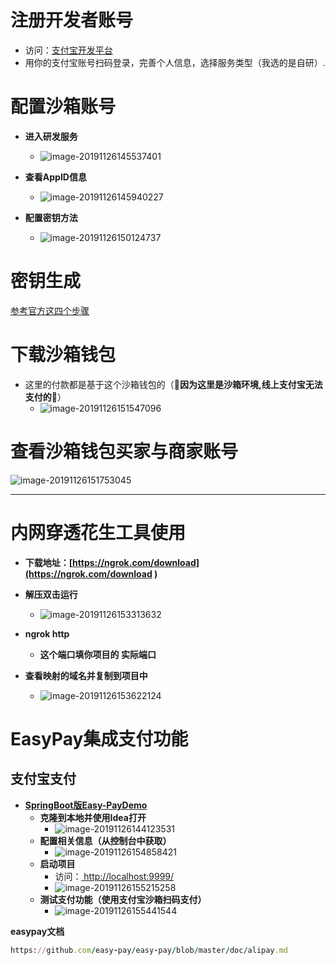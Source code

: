 # 注册开发者账号

- 访问：[支付宝开发平台](https://open.alipay.com/)
-  用你的支付宝账号扫码登录，完善个人信息，选择服务类型（我选的是自研）.

# 配置沙箱账号

- **进入研发服务**
  - ![image-20191126145537401]( https://article-picture-resource-1300779066.cos.ap-chengdu.myqcloud.com/pictrue/pay/image-20191126145537401.png )



- **查看AppID信息**
  - ![image-20191126145940227]( https://article-picture-resource-1300779066.cos.ap-chengdu.myqcloud.com/pictrue/pay/image-20191126145940227.png )

- **配置密钥方法**
  - ![image-20191126150124737]( https://article-picture-resource-1300779066.cos.ap-chengdu.myqcloud.com/pictrue/pay/image-20191126150124737.png )



# 密钥生成

[参考官方这四个步骤]( https://docs.open.alipay.com/291/105971/)

# 下载沙箱钱包

- 这里的付款都是基于这个沙箱钱包的（🔽**因为这里是沙箱环境,线上支付宝无法支付的**🔽）
  - ![image-20191126151547096]( https://article-picture-resource-1300779066.cos.ap-chengdu.myqcloud.com/pictrue/pay/image-20191126151547096.png )

# 查看沙箱钱包买家与商家账号

![image-20191126151753045]( https://article-picture-resource-1300779066.cos.ap-chengdu.myqcloud.com/pictrue/pay/image-20191126151753045.png )

------

# 内网穿透花生工具使用

- **下载地址：[https://ngrok.com/download](https://ngrok.com/download )** 

- **解压双击运行**
  - ![image-20191126153313632]( https://article-picture-resource-1300779066.cos.ap-chengdu.myqcloud.com/pictrue/pay/image-20191126153313632.png )

- **ngrok http <prot>**
  - **这个端口填你项目的 实际端口**

- **查看映射的域名并复制到项目中**
  - ![image-20191126153622124]( https://article-picture-resource-1300779066.cos.ap-chengdu.myqcloud.com/pictrue/pay/image-20191126153622124.png  )



# EasyPay集成支付功能

## 支付宝支付

- **[SpringBoot版Easy-PayDemo](https://github.com/easy-pay/spring-boot-easy-pay-demo)**
  - **克隆到本地并使用Idea打开**
    - ![image-20191126144123531](https://article-picture-resource-1300779066.cos.ap-chengdu.myqcloud.com/pictrue/pay/image-20191126144123531.png)
  - **配置相关信息（从控制台中获取）**
    - ![image-20191126154858421]( https://article-picture-resource-1300779066.cos.ap-chengdu.myqcloud.com/pictrue/pay/image-20191126154858421.png )
  - **启动项目**
    - 访问：[ http://localhost:9999/ ]( http://localhost:9999/ )
    - ![image-20191126155215258]( https://article-picture-resource-1300779066.cos.ap-chengdu.myqcloud.com/pictrue/pay/image-20191126155215258.png )
  - **测试支付功能（使用支付宝沙箱扫码支付）**
    -  ![image-20191126155441544]( https://article-picture-resource-1300779066.cos.ap-chengdu.myqcloud.com/pictrue/pay/image-20191126155441544.png )

**easypay文档**

```ruby
https://github.com/easy-pay/easy-pay/blob/master/doc/alipay.md
```



```

```